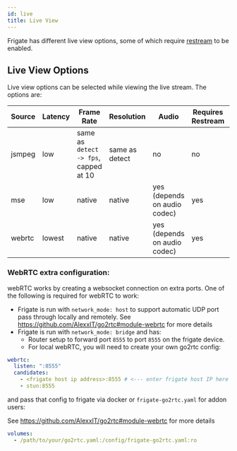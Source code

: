 ```yaml
---
id: live
title: Live View
---
```


Frigate has different live view options, some of which require [restream](restream.md) to be enabled.

## Live View Options

Live view options can be selected while viewing the live stream. The options are:

| Source | Latency | Frame Rate                             | Resolution     | Audio                        | Requires Restream | Other Limitations     |
| ------ | ------- | -------------------------------------- | -------------- | ---------------------------- | ----------------- | --------------------- |
| jsmpeg | low     | same as `detect -> fps`, capped at 10  | same as detect | no                           | no                | none                  |
| mse    | low     | native                                 | native         | yes (depends on audio codec) | yes               | none                  |
| webrtc | lowest  | native                                 | native         | yes (depends on audio codec) | yes               | requires extra config |

### WebRTC extra configuration:

webRTC works by creating a websocket connection on extra ports. One of the following is required for webRTC to work:
* Frigate is run with `network_mode: host` to support automatic UDP port pass through locally and remotely. See https://github.com/AlexxIT/go2rtc#module-webrtc for more details
* Frigate is run with `network_mode: bridge` and has:
    * Router setup to forward port `8555` to port `8555` on the frigate device.
    * For local webRTC, you will need to create your own go2rtc config:

```yaml
webrtc:
  listen: ":8555"
  candidates:
    - <frigate host ip address>:8555 # <--- enter frigate host IP here
    - stun:8555
```

and pass that config to frigate via docker or `frigate-go2rtc.yaml` for addon users:

See https://github.com/AlexxIT/go2rtc#module-webrtc for more details

```yaml
volumes:
  - /path/to/your/go2rtc.yaml:/config/frigate-go2rtc.yaml:ro
```